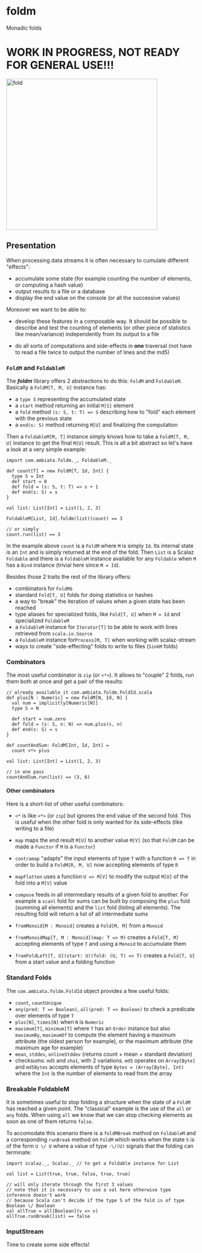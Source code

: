 # foldm

Monadic folds

# WORK IN PROGRESS, NOT READY FOR GENERAL USE!!!

<img src="http://upload.wikimedia.org/wikipedia/commons/f/fd/Origami-crane.jpg" alt="fold" width="400px"/>

## Presentation

When processing data streams it is often necessary to cumulate different "effects":

 - accumulate some state (for example counting the number of elements, or computing a hash value)
 - output results to a file or a database
 - display the end value on the console (or all the successive values)
 
Moreover we want to be able to:

 - develop these features in a composable way. It should be possible to describe and test the counting of elements (or other piece of statistics like mean/variance) independently from its output to a file
 
 - do all sorts of computations and side-effects in **one** traversal (not have to read a file twice to output the number of lines and the md5)
 
### `FoldM` and `FoldableM`
 
The ***foldm*** library offers 2 abstractions to do this: `FoldM` and `FoldableM`. Basically a `FoldM[T, M, U]` instance has:

 - a `type S` representing the accumulated state
 - a `start` method returning an initial `M[S]` element
 - a `fold` method `(s: S, t: T) => S` describing how to "fold" each element with the previous state
 - a `end(s: S)` method returning `M[U]` and finalizing the computation
 
Then a `FoldableM[M, T]` instance simply knows how to take a `FoldM[T, M, U]` instance to get the final `M[U]` result. This is all a bit abstract so let's have a look at a very simple example:

    import com.ambiata.foldm._, FoldableM._    

    def count[T] = new FoldM[T, Id, Int] {
      type S = Int
      def start = 0
      def fold = (s: S, t: T) => s + 1
      def end(s: S) = s
    }
    
    val list: List[Int] = List(1, 2, 3)
    
    FoldableM[List, Id].foldm(list)(count) == 3
    
    // or simply
    count.run(list) == 3
    
In the example above `count` is a `FoldM` where `M` is simply `Id`. Its internal state is an `Int` and is simply returned at the end of the fold. Then `List` is a Scalaz `Foldable` and there is a `FoldableM` instance available for any `Foldable` when `M` has a `Bind` instance (trivial here since `M = Id`).    
    
Besides those 2 traits the rest of the library offers:

 - combinators for `FoldM`s
 - standard `Fold[T, U]` folds for doing statistics or hashes
 - a way to "break" the iteration of values when a given state has been reached
 - type aliases for specialized folds, like `Fold[T, U]` when `M = Id` and specialized `FoldableM`
 - a `FoldableM` instance for `Iterator[T]` to be able to work with lines retrieved from `scala.io.Source`
 - a `FoldableM` instance for`Process[M, T]` when working with scalaz-stream
 - ways to create "side-effecting" folds to write to files (`SinkM` folds)
  
### Combinators

The most useful combinator is `zip` (or `<*>`). It allows to "couple" 2 folds, run them both at once and get a pair of the results:

    // already available it com.ambiata.foldm.FoldId.scala
    def plus[N : Numeric] = new FoldM[N, Id, N] {
      val num = implicitly[Numeric[N]]
      type S = N
      
      def start = num.zero
      def fold = (s: S, n: N) => num.plus(s, n)
      def end(s: S) = s
    }
    
    def countAndSum: FoldM[Int, Id, Int] = 
      count <*> plus
      
    val list: List[Int] = List(1, 2, 3) 
    
    // in one pass
    countAndSum.run(list) == (3, 6) 
  
#### Other combinators
 
Here is a short-list of other useful combinators:
 
 - `<*` is like `<*>` (or `zip`) but ignores the end value of the second fold. This is useful when the other fold is only wanted for its side-effects (like writing to a file)
 - `map` maps the end result `M[U]` to another value `M[V]` (so that `FoldM` can be made a `Functor` if `M` is a `Functor`)
 - `contramap` "adapts" the input elements of type `T` with a function `R => T` in order to build a `FoldM[R, M, U]` now accepting elements of type `R`  
 - `mapFlatten` uses a function `U => M[V]` to modify the output `M[U]` of the fold into a `M[V]` value
 - `compose` feeds in all intermediary results of a given fold to another. For example a `scanl` fold for sums can be built by composing the `plus` fold (summing all elements) and the `list` fold (listing all elements). The resulting fold will return a list of all intermediate sums
 
 - `fromMonoid[M : Monoid]` creates a `Fold[M, M]` from a `Monoid`
 - `fromMonoidMap[T, M : Monoid](map: T => M)` creates a `Fold[T, M]` accepting elements of type `T` and using a `Monoid` to accumulate them
 - `fromFoldLeft[T, U](start: U)(fold: (U, T) => T)` creates a `Fold[T, U]` from a start value and a folding function
 
### Standard Folds

The `com.ambiata.foldm.FoldId` object provides a few useful folds:

 - `count`, `countUnique`
 - `any(pred: T => Boolean)`, `all(pred: T => Boolean)` to check a predicate over elements of type `T`
 - `plus[N]`, `times[N]` when `N` is `Numeric`
 - `maximum[T]`, `minimum[T]` where `T` has an `Order` instance but also `maximumBy`, `maximumOf` to compute the element having a maximum attribute (the oldest person for example), or the maximum attribute (the maximum age for example)
 - `mean`, `stddev`, `onlineStddev` (returns count + mean + standard deviation)
 - checksums: `md5` and `sha1`, with 2 variations. `md5` operates on `Array[Byte]` and `md5Bytes` accepts elements of type `Bytes = (Array[Byte], Int)` where the `Int` is the number of elements to read from the array
 
 
### Breakable FoldableM

It is sometimes useful to stop folding a structure when the state of a `FoldM` has reached a given point. The "classical" example is the use of the `all` or `any` folds. When using `all` we know that we can stop checking elements as soon as one of them returns `false`. 

To accomodate this scenario there is a `foldMBreak` method on `FoldableM` and a corresponding `runBreak` method on `FoldM` which works when the state `S` is of the form `U \/ U` where a value of type `-\/(U)` signals that the folding can terminate:

    import scalaz._, Scalaz._ // to get a Foldable instance for List

    val list = List(true, true, false, true, true)
    
    // will only iterate through the first 3 values
    // note that it is necessary to use a val here otherwise type inference doesn't work
    // because Scala can't decide if the type S of the fold is of type Boolean \/ Boolean
    val allTrue = all[Boolean](v => v)
    allTrue.runBreak(list) == false
    
### InputStream

Time to create some side effects!    
    


  